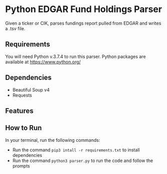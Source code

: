 # Python EDGAR Fund Holdings Parser
Given a ticker or CIK, parses fundings report pulled from EDGAR and writes a .tsv file.

## Requirements
You will need Python v.3.7.4 to run this parser. Python packages are available at <https://www.python.org/>

## Dependencies
* Beautiful Soup v4
* Requests

## Features


## How to Run
In your terminal, run the following commands:
* Run the command `pip3 intall -r requirements.txt` to install dependencies
* Run the command `python3 parser.py` to run the code and follow the prompts